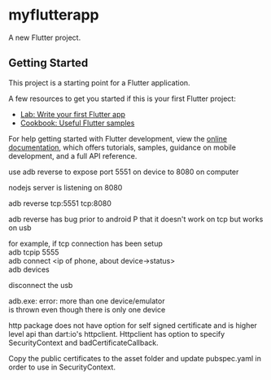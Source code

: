 # myflutterapp

A new Flutter project.

## Getting Started

This project is a starting point for a Flutter application.

A few resources to get you started if this is your first Flutter project:

- [Lab: Write your first Flutter app](https://docs.flutter.dev/get-started/codelab)
- [Cookbook: Useful Flutter samples](https://docs.flutter.dev/cookbook)

For help getting started with Flutter development, view the
[online documentation](https://docs.flutter.dev/), which offers tutorials,
samples, guidance on mobile development, and a full API reference.


use adb reverse to expose port 5551 on device to 8080 on computer  

nodejs server is listening on 8080    

adb reverse tcp:5551 tcp:8080   

adb reverse has bug prior to android P that it doesn't work on tcp but works on usb   

for example, if tcp connection has been setup  
adb tcpip 5555  
adb connect <ip of phone, about device->status>   
adb devices  

disconnect the usb   

adb.exe: error: more than one device/emulator   
is thrown even though there is only one device   


http package does not have option for self signed certificate and is higher level api than
dart:io's httpclient. Httpclient has option to specify SecurityContext and  badCertificateCallback.  

Copy the public certificates to the asset folder and update pubspec.yaml in order to use in SecurityContext.


